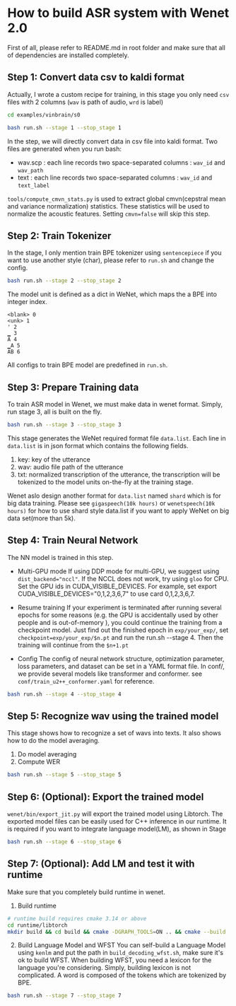# How to build ASR system with Wenet 2.0
First of all, please refer to README.md in root folder and make sure that all of dependencies are installed completely.

## Step 1: Convert data csv to kaldi format
Actually, I wrote a custom recipe for training, in this stage you only need ```csv``` files with 2 columns (```wav``` is path of audio, ```wrd``` is label)

``` bash
cd examples/vinbrain/s0
```
``` sh
bash run.sh --stage 1 --stop_stage 1
```

In the step, we will directly convert data in csv file into kaldi format. Two files are generated when you run bash: 
* wav.scp : each line records two space-separated columns : ```wav_id``` and ```wav_path```
* text : each line records two space-separated columns : ```wav_id``` and ```text_label```

```tools/compute_cmvn_stats.py``` is used to extract global cmvn(cepstral mean and variance normalization) statistics. These statistics will be used to normalize the acoustic features. Setting ```cmvn=false``` will skip this step.

## Step 2: Train Tokenizer
In the stage, I only mention train BPE tokenizer using ```sentencepiece``` if you want to use another style (char), please refer to ```run.sh``` and change the config.
``` sh
bash run.sh --stage 2 --stop_stage 2
```
The model unit is defined as a dict in WeNet, which maps the a BPE into integer index.
``` text
<blank> 0
<unk> 1
' 2
▁ 3
A 4
▁A 5
AB 6
```
All configs to train BPE model are predefined in ```run.sh```.
## Step 3: Prepare Training data
To train ASR model in Wenet, we must make data in wenet format. Simply, run stage 3, all is built on the fly.
``` sh
bash run.sh --stage 3 --stop_stage 3
```
This stage generates the WeNet required format file ```data.list```. Each line in ```data.list``` is in json format which contains the following fields.
1. key: key of the utterance
2. wav: audio file path of the utterance
3. txt: normalized transcription of the utterance, the transcription will be tokenized to the model units on-the-fly at the training stage.

Wenet aslo design another format for ```data.list``` named ```shard``` which is for big data training. Please see ```gigaspeech(10k hours)``` or ```wenetspeech(10k hours)``` for how to use shard style data.list if you want to apply WeNet on big data set(more than 5k).
## Step 4: Train Neural Network
The NN model is trained in this step.

* Multi-GPU mode
If using DDP mode for multi-GPU, we suggest using ```dist_backend="nccl"```. If the NCCL does not work, try using ```gloo``` for CPU. Set the GPU ids in CUDA_VISIBLE_DEVICES. For example, set export CUDA_VISIBLE_DEVICES="0,1,2,3,6,7" to use card 0,1,2,3,6,7.

* Resume training
If your experiment is terminated after running several epochs for some reasons (e.g. the GPU is accidentally used by other people and is out-of-memory ), you could continue the training from a checkpoint model. Just find out the finished epoch in ```exp/your_exp/```, set ```checkpoint=exp/your_exp/$n.pt``` and run the run.sh --stage 4. Then the training will continue from the ```$n+1.pt```

* Config
The config of neural network structure, optimization parameter, loss parameters, and dataset can be set in a YAML format file.
In conf/, we provide several models like transformer and conformer. see ```conf/train_u2++_conformer.yaml``` for reference.

``` sh
bash run.sh --stage 4 --stop_stage 4
```

## Step 5: Recognize wav using the trained model

This stage shows how to recognize a set of wavs into texts. It also shows how to do the model averaging.
1. Do model averaging
2. Compute WER

``` sh
bash run.sh --stage 5 --stop_stage 5
```

## Step 6: (Optional): Export the trained model
```wenet/bin/export_jit.py``` will export the trained model using Libtorch. The exported model files can be easily used for C++ inference in our runtime. It is required if you want to integrate language model(LM), as shown in Stage 
``` sh
bash run.sh --stage 6 --stop_stage 6
```
## Step 7: (Optional): Add LM and test it with runtime
Make sure that you completely build runtime in wenet.
1. Build runtime
``` bash
# runtime build requires cmake 3.14 or above
cd runtime/libtorch
mkdir build && cd build && cmake -DGRAPH_TOOLS=ON .. && cmake --build .
```
2. Build Language Model and WFST
You can self-build a Language Model using ```kenlm``` and put the path in ```build_decoding_wfst.sh```, make sure it's ok to build WFST.
When building WFST, you need a lexicon for the language you're considering. Simply, building lexicon is not complicated. A word is composed of the tokens which are tokenized by BPE. 
``` sh
bash run.sh --stage 7 --stop_stage 7
```